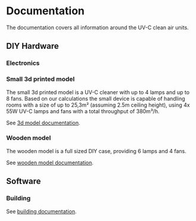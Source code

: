 # Documentation

The documentation covers all information around the UV-C clean air units.

## DIY Hardware

### Electronics

### Small 3d printed model

The small 3d printed model is a UV-C cleaner with up to 4 lamps and up to 8 fans. Based on our calculations the small device is capable of handling rooms with a size of up to 25,3m² (assuming 2.5m ceiling height), using 4x 55W UV-C lamps and fans with a total throughput of 380m³/h.

See [3d model documentation](3dmodel.md).

### Wooden model

The wooden model is a full sized DIY case, providing 6 lamps and 4 fans.

See [wooden model documentation](/hardware/all_wood/README.md).

## Software

### Building

See [building documentation](software.md).
